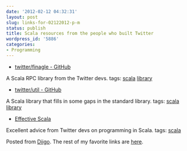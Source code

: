 ```yaml
---
date: '2012-02-12 04:32:31'
layout: post
slug: links-for-02122012-p-m
status: publish
title: Scala resources from the people who built Twitter
wordpress_id: '5886'
categories:
- Programming
---
```



  * [twitter/finagle - GitHub](https://github.com/twitter/finagle)


A Scala RPC library from the Twitter devs.
 tags:                      [scala](http://www.diigo.com/user/eobrain/scala)            [library](http://www.diigo.com/user/eobrain/library)


  * [twitter/util - GitHub](https://github.com/twitter/util)


A Scala library that fills in some gaps in the standard library.
 tags:                      [scala](http://www.diigo.com/user/eobrain/scala)            [library](http://www.diigo.com/user/eobrain/library)


  * [Effective Scala](http://twitter.github.com/effectivescala/#Concurrency)


Excellent advice from Twitter devs on programming in Scala.
 tags:                      [scala](http://www.diigo.com/user/eobrain/scala)


Posted from [Diigo](http://www.diigo.com). The rest of my favorite links are [here](http://www.diigo.com/user/eobrain).
